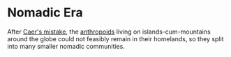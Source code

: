 # Nomadic Era

After [Caer's mistake](../cataclysms/caers-mistake.md), the [anthropoids](../../inhabitants/anthropoids/introduction.md) living on islands-cum-mountains around the globe could not feasibly remain in their homelands, so they split into many smaller nomadic communities.